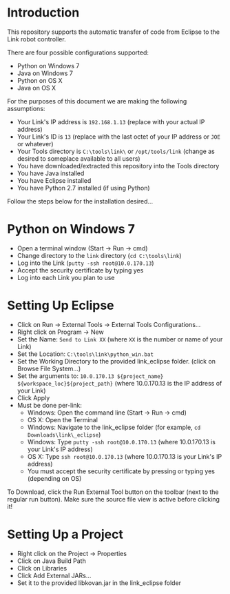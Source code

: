 Introduction
====

This repository supports the automatic transfer of code from Eclipse to the Link robot controller.

There are four possible configurations supported:
* Python on Windows 7
* Java on Windows 7
* Python on OS X
* Java on OS X

For the purposes of this document we are making the following assumptions:
* Your Link's IP address is `192.168.1.13` (replace with your actual IP address)
* Your Link's ID is `13` (replace with the last octet of your IP address or `JOE` or whatever)
* Your Tools directory is `C:\tools\link\` or `/opt/tools/link` (change as desired to someplace available to all users)
* You have downloaded/extracted this repository into the Tools directory
* You have Java installed
* You have Eclipse installed
* You have Python 2.7 installed (if using Python)

Follow the steps below for the installation desired...

Python on Windows 7
====

* Open a terminal window (Start -> Run -> cmd)
* Change directory to the `link` directory (`cd C:\tools\link`)
* Log into the Link (`putty -ssh root@10.0.170.13`) 
* Accept the security certificate by typing yes 
* Log into each Link you plan to use

Setting Up Eclipse
==================

* Click on Run -> External Tools -> External Tools Configurations...
* Right click on Program -> New
* Set the Name: `Send to Link XX` (where `XX` is the number or name of your Link)
* Set the Location: `C:\tools\link\python_win.bat`
* Set the Working Directory to the provided link\_eclipse folder. (click on Browse File System...)
* Set the arguments to: `10.0.170.13 ${project_name} ${workspace_loc}${project_path}` (where 10.0.170.13 is the IP address of your Link)
* Click Apply
* Must be done per-link:
  - Windows: Open the command line (Start -> Run -> cmd)
  - OS X: Open the Terminal
  - Windows: Navigate to the link\_eclipse folder (for example, `cd Downloads\link\_eclipse`)
  - Windows: Type `putty -ssh root@10.0.170.13` (where 10.0.170.13 is your Link's IP address)
  - OS X: Type `ssh root@10.0.170.13` (where 10.0.170.13 is your Link's IP address)
  - You must accept the security certificate by pressing or typing yes (depending on OS)

To Download, click the Run External Tool button on the toolbar (next to the regular run button). Make sure the source file view is active before clicking it!

Setting Up a Project
====================

* Right click on the Project -> Properties
* Click on Java Build Path
* Click on Libraries
* Click Add External JARs...
* Set it to the provided libkovan.jar in the link\_eclipse folder
